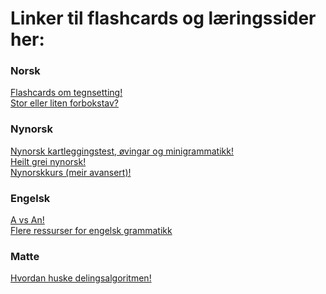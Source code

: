 <h1> Linker til flashcards og læringssider her: </h1>

<h3> Norsk</h3>

<a href="https://www.remnote.com/a/Gramatikk-flashcards-Hvor-skal-tegnene-settes/67be062574ef69df4315ba89"> Flashcards om tegnsetting!</a>
<br>
<a href="https://ndla.no/nb/r/norsk-yf/stor-eller-liten-forbokstav/5247090037"> Stor eller liten forbokstav?</a>
<br>

<h3> Nynorsk</h3>
<a href="http://elevrom.sprakradet.no/"> Nynorsk kartleggingstest, øvingar og minigrammatikk!</a>
<br>
<a href="https://ndla.no/e/norsk-sf-vg1/heilt-grei-nynorsk/6207e7f632"> Heilt grei nynorsk!</a>
<br>
<a href="https://ndla.no/e/norsk-sf-vg1/heilt-grei-nynorsk/6207e7f632"> Nynorskkurs (meir avansert)!</a>
<br>

<h3>Engelsk </h3>
<a href="https://ndla.no/r/engelsk-sf/the-indefinite-articles-aan/a26c0f7cce"> A vs An!</a>
<br>
<a href="https://ndla.no/nb/e/engelsk-sf/working-with-grammar/ef29171e1a"> Flere ressurser for engelsk grammatikk</a>
<br>

<h3>Matte </h3>
<a href="https://www.youtube.com/watch?v=wYgWAzQt5ds"> Hvordan huske delingsalgoritmen!</a>
<br>



